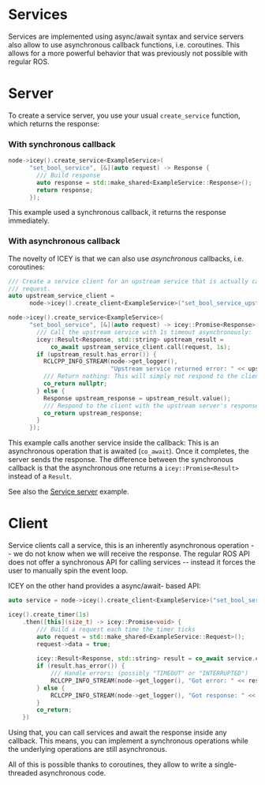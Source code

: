 # Services 

Services are implemented using async/await syntax and service servers also allow to use asynchronous callback functions,  i.e. coroutines. 
This allows for a more powerful  behavior that was previously not possible with regular ROS.

# Server 

To create a service server, you use your usual `create_service` function, which returns the response: 

### With synchronous callback
```cpp
node->icey().create_service<ExampleService>(
      "set_bool_service", [&](auto request) -> Response {
        /// Build response 
        auto response = std::make_shared<ExampleService::Response>();
        return response;
      });
```

This example used a synchronous callback, it returns the response immediately.

### With asynchronous callback

The novelty of ICEY is that we can also use *asynchronous* callbacks, i.e. coroutines:

```cpp
/// Create a service client for an upstream service that is actually capable of answering the
/// request.
auto upstream_service_client =
      node->icey().create_client<ExampleService>("set_bool_service_upstream");

node->icey().create_service<ExampleService>(
      "set_bool_service", [&](auto request) -> icey::Promise<Response> {
        /// Call the upstream service with 1s timeout asynchronously:
        icey::Result<Response, std::string> upstream_result =
            co_await upstream_service_client.call(request, 1s);
        if (upstream_result.has_error()) {
          RCLCPP_INFO_STREAM(node->get_logger(),
                             "Upstream service returned error: " << upstream_result.error());
          /// Return nothing: This will simply not respond to the client, leading to a timeout
          co_return nullptr;
        } else {
          Response upstream_response = upstream_result.value();
          /// Respond to the client with the upstream server's response:
          co_return upstream_response;
        }
      });
```
This example calls another service inside the callback: This is an asynchronous operation that is awaited (`co_await`). Once it completes, the server sends the response. 
The difference between the synchronous callback is that the asynchronous one returns a `icey::Promise<Result>` instead of a `Result`. 

See also the [Service server](../../icey_examples/src/service_server_async_await.cpp) example.
# Client 

Service clients call a service, this is an inherently asynchronous operation -- we do not know when we will receive the response. The regular ROS API does not offer a synchronous API for calling services -- instead it forces the user to manually spin the event loop. 

ICEY on the other hand provides a async/await- based API: 

```cpp
auto service = node->icey().create_client<ExampleService>("set_bool_service");

icey().create_timer(1s)
    .then([this](size_t) -> icey::Promise<void> {
        /// Build a request each time the timer ticks
        auto request = std::make_shared<ExampleService::Request>();
        request->data = true;
        
        icey::Result<Response, std::string> result = co_await service.call(request, 1s);
        if (result.has_error()) {
            /// Handle errors: (possibly "TIMEOUT" or "INTERRUPTED")
            RCLCPP_INFO_STREAM(node->get_logger(), "Got error: " << result.error());
        } else {
            RCLCPP_INFO_STREAM(node->get_logger(), "Got response: " << result.value()->success);
        }
        co_return;
    })
```

Using that, you can call services and await the response inside any callback. This means, you can implement a synchronous operations while the underlying operations are still asynchronous. 

All of this is possible thanks to coroutines, they allow to write a single-threaded asynchronous code. 